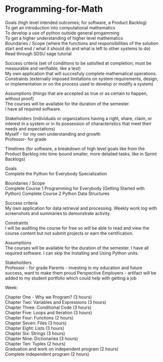 # Programming-for-Math
Goals (high level intended outcomes; for software, a Product Backlog) </br>
To get an introduction into computational mathematics </br>
To develop a use of python outside general progamming </br>
To get a higher understanding of higher level mathematics </br>
Boundaries / Scope (where the functions and responsibilities of the solution start and end / what it should do and what is left to other systems to do) </br>
Read through SDSU sage tutorial

Success criteria (set of conditions to be satisfied at completion; must be measurable and verifiable, like a test) </br>
My own application that will succesfuly complete mathematical operations. </br>
Constraints (externally imposed limitations on system requirements, design, or implementation or on the process used to develop or modify a system) </br>

Assumptions (things that are accepted as true or as certain to happen, without proof) </br>
The courses will be available for the duration of the semester. </br>
I have all required software. </br>

Stakeholders (individuals or organizations having a right, share, claim, or interest in a system or in its possession of characteristics that meet their needs and expectations) </br>
Myself - for my own understanding and growth </br>
Professor- for grade </br>

Timelines (for software, a breakdown of high level goals like from the Product Backlog into time-bound smaller, more detailed tasks, like in Sprint Backlogs) </br>

Goals </br>
Complete the Python for Everybody Specialization 

Boundaries / Scope </br>
Complete Course 1 Programming for Everybody (Getting Started with Python) 
Complete Course 2 Python Data Structures

Success criteria </br>
My own application for data retrieval and processing.
Weekly work log with screenshots and summaries to demonstrate activity.

Constraints </br>
I will be auditing the course for free so will be able to read and view the course content but not submit projects or earn the certification.

Assumptions </br>
The courses will be available for the duration of the semester.
I have all required software.
I can skip the Installing and Using Python units.

Stakeholders </br>
Professor - for grade
Parents - investing in my education and future success, want to make them proud
Perspective Employers - artifact will be added to my student portfolio which could help with getting a job

Week: </br>

Chapter One - Why we Program? (3 hours) </br>
Chapter Two: Variables and Expressions (3 hours) </br>
Chapter Three: Conditional Code (3 hours) </br>
Chapter Five: Loops and Iteration (3 hours) </br>
Chapter Four: Functions (2 hours) </br>
Chapter Seven: Files (3 hours) </br>
Chapter Eight: Lists (3 hours) </br>
Chapter Six: Strings (3 hours) </br>
Chapter Nine: Dictionaries (3 hours) </br>
Chapter Ten: Tuples (2 hours) </br>
Graduation and work on independent program (2 hours) </br>
Complete independent program (2 hours) </br>
